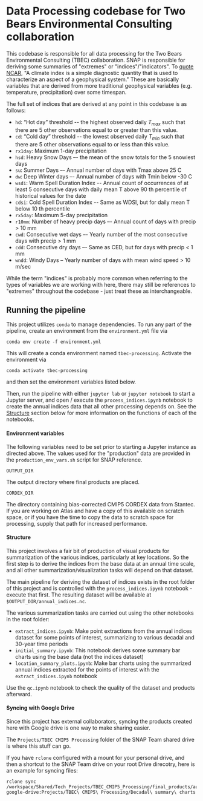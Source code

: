 # Data Processing codebase for Two Bears Environmental Consulting collaboration

This codebase is responsible for all data processing for the Two Bears Environmental Consulting (TBEC) collaboration. SNAP is responsible for deriving some summaries of "extremes" or "indices"/"indicators". To [quote NCAR](https://climatedataguide.ucar.edu/climate-data/overview-climate-indices), "A climate index is a simple diagnostic quantity that is used to characterize an aspect of a geophysical system." These are basically variables that are derived from more traditional geophysical variables (e.g. temperature, precipitation) over some timespan. 

The full set of indices that are derived at any point in this codebase is as follows:

* `hd`:  “Hot day” threshold -- the highest observed daily $T_{max}$ such that there are 5 other observations equal to or greater than this value.
* `cd`: “Cold day” threshold -- the lowest observed daily $T_{min}$ such that there are 5 other observations equal to or less than this value.
* `rx1day`: Maximum 1-day precipitation
* `hsd`: Heavy Snow Days –- the mean of the snow totals for the 5 snowiest days
* `su`: Summer Days –- Annual number of days with Tmax above 25 C
* `dw`: Deep Winter days –- Annual number of days with Tmin below -30 C
* `wsdi`: Warm Spell Duration Index -- Annual count of occurrences of at least 5 consecutive days with daily mean T above 90 th percentile of historical values for the date
* `cdsi`: Cold Spell Duration Index -- Same as WDSI, but for daily mean T below 10 th percentile
* `rx5day`: Maximum 5-day precipitation
* `r10mm`: Number of heavy precip days –- Annual count of days with precip > 10 mm
* `cwd`: Consecutive wet days –- Yearly number of the most consecutive days with precip > 1 mm
* `cdd`: Consecutive dry days –- Same as CED, but for days with precip < 1 mm
* `wndd`: Windy Days – Yearly number of days with mean wind speed > 10 m/sec


While the term "indices" is probably more common when referring to the types of variables we are working with here, there may still be references to "extremes" throughout the codebase - just treat these as interchangeable.

## Running the pipeline

This project utilizes `conda` to manage dependencies. To run any part of the pipeline, create an environment from the `environment.yml` file via

```
conda env create -f environment.yml
```

This will create a conda environment named `tbec-processing`. Activate the environment via 

```
conda activate tbec-processing
```

and then set the environment variables listed below.

Then, run the pipeline with either `jupyter lab` or `jupyter notebook` to start a Jupyter server, and open / execute the `process_indices.ipynb` notebook to create the annual indices data that all other processing depends on. See the [Structure](#Structure) section below for more information on the functions of each of the notebooks.

#### Environment variables

The following variables need to be set prior to starting a Jupyter instance as directed above. The values used for the "production" data are provided in the `production_env_vars.sh` script for SNAP reference.

`OUTPUT_DIR`

The output directory where final products are placed.

`CORDEX_DIR`

The directory containing bias-corrected CMIP5 CORDEX data from Stantec. If you are working on Atlas and have a copy of this available on scratch space, or if you have the time to copy the data to scratch space for processing, supply that path for increased performance. 

#### Structure

This project involves a fair bit of production of visual products for summarization of the various indices, particularly at key locations. So the first step is to derive the indices from the base data at an annual time scale, and all other summarization/visualization tasks will depend on that dataset. 

The main pipeline for deriving the dataset of indices exists in the root folder of this project and is controlled with the `process_indices.ipynb` notebook - execute that first. The resulting dataset will be available at `$OUTPUT_DIR/annual_indices.nc`. 

The various summarization tasks are carried out using the other notebooks in the root folder:

* `extract_indices.ipynb`: Make point extractions from the annual indices dataset for some points of interest, summarizing to various decadal and 30-year time periods
* `initial_summary.ipynb`: This notebook derives some summary bar charts using the base data (not the indices dataset)
* `location_summary_plots.ipynb`: Make bar charts using the summarized annual indices extracted for the points of interest with the `extract_indices.ipynb` notebook

Use the `qc.ipynb` notebook to check the quality of the dataset and products afterward.

#### Syncing with Google Drive

Since this project has external collaborators, syncing the products created here with Google drive is one way to make sharing easier.

The `Projects/TBEC CMIP5 Processing` folder of the SNAP Team shared drive is where this stuff can go. 

If you have `rclone` configured with a mount for your personal drive, and then a shortcut to the SNAP Team drive on your root Drive direcotry, here is an example for syncing files:

```
rclone sync /workspace/Shared/Tech_Projects/TBEC_CMIP5_Processing/final_products/auxiliary_content/decadal_summary_charts google-drive:Projects/TBEC\ CMIP5\ Processing/Decadal\ summary\ charts
```
